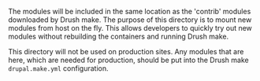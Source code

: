 The modules will be included in the same location as the 'contrib' modules downloaded by Drush make. The purpose of this directory is to mount new modules from host on the fly. This allows developers to quickly try out new modules without rebuilding the containers and running Drush make.

This directory will not be used on production sites. Any modules that are here, which are needed for production, should be put into the Drush make `drupal.make.yml` configuration.
